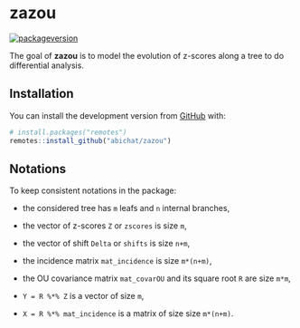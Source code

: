 
<!-- README.md is generated from README.Rmd. Please edit that file -->

# zazou

<!-- badges: start -->

<!-- [![Last-changedate](https://img.shields.io/badge/Last%20change-Dec-yellowgreen.svg)]() -->

[![packageversion](https://img.shields.io/badge/Package%20version-0.0.0.9008-orange.svg)]()
<!-- badges: end -->

The goal of **zazou** is to model the evolution of z-scores along a tree
to do differential analysis.

## Installation

You can install the development version from
[GitHub](https://github.com/) with:

``` r
# install.packages("remotes")
remotes::install_github("abichat/zazou")
```

## Notations

To keep consistent notations in the package:

  - the considered tree has `m` leafs and `n` internal branches,

  - the vector of z-scores `Z` or `zscores` is size `m`,

  - the vector of shift `Delta` or `shifts` is size `n+m`,

  - the incidence matrix `mat_incidence` is size `m*(n+m)`,

  - the OU covariance matrix `mat_covarOU` and its square root `R` are
    size `m*m`,

  - `Y = R %*% Z` is a vector of size `m`,

  - `X = R %*% mat_incidence` is a matrix of size size `m*(n+m)`.
